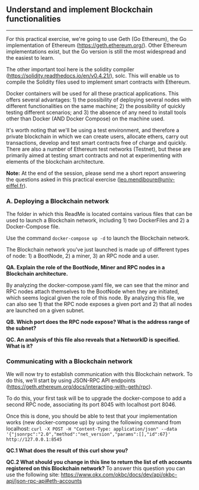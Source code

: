 ## Understand and implement Blockchain functionalities
-------------

For this practical exercise, we're going to use Geth (Go Ethereum), the Go implementation of Ethereum (https://geth.ethereum.org/). Other Ethereum implementations exist, but the Go version is still the most widespread and the easiest to learn.

The other important tool here is the solidity compiler (https://solidity.readthedocs.io/en/v0.4.21/), solc. This will enable us to compile the Solidity files used to implement smart contracts with Ethereum.

Docker containers will be used for all these practical applications. This offers several advantages: 1) the possibility of deploying several nodes with different functionalities on the same machine; 2) the possibility of quickly testing different scenarios; and 3) the absence of any need to install tools other than Docker (AND Docker Compose) on the machine used.

It's worth noting that we'll be using a test environment, and therefore a private blockchain in which we can create users, allocate ethers, carry out transactions, develop and test smart contracts free of charge and quickly. There are also a number of Ethereum test networks (Testnet), but these are primarily aimed at testing smart contracts and not at experimenting with elements of the blockchain architecture.

**Note:** At the end of the session, please send me a short report answering the questions asked in this practical exercise (leo.mendiboure@univ-eiffel.fr).

### A. Deploying a Blockchain network

The folder in which this ReadMe is located contains various files that can be used to launch a Blockchain network, including 1) two DockerFiles and 2) a Docker-Compose file.

Use the command `docker-compose up -d` to launch the Blockchain network.

The Blockchain network you've just launched is made up of different types of node: 1) a BootNode, 2) a miner, 3) an RPC node and a user.

**QA. Explain the role of the BootNode, Miner and RPC nodes in a Blockchain architecture.**

By analyzing the docker-compose.yaml file, we can see that the minor and RPC nodes attach themselves to the BootNode when they are initiated, which seems logical given the role of this node. By analyzing this file, we can also see 1) that the RPC node exposes a given port and 2) that all nodes are launched on a given subnet.

**QB. Which port does the RPC node expose? What is the address range of the subnet?**

**QC. An analysis of this file also reveals that a NetworkID is specified. What is it?**

### Communicating with a Blockchain network

We will now try to establish communication with this Blockchain network. To do this, we'll start by using JSON-RPC API endpoints (https://geth.ethereum.org/docs/interacting-with-geth/rpc).

To do this, your first task will be to upgrade the docker-compose to add a second RPC node, associating its port 8045 with localhost port 8046.

Once this is done, you should be able to test that your implementation works (new docker-compose up) by using the following command from localhost: `curl -X POST -H "Content-Type: application/json" --data '{"jsonrpc":"2.0","method":"net_version","params":[],"id":67}' http://127.0.0.1:8545` 

**QC.1 What does the result of this curl show you?**

**QC.2 What should you change in this line to return the list of eth accounts registered on this Blockchain network?** To answer this question you can use the following site: https://www.okx.com/okbc/docs/dev/api/okbc-api/json-rpc-api#eth-accounts


